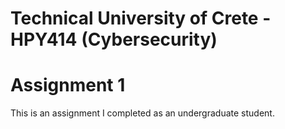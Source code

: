 # Technical University of Crete - HPY414 (Cybersecurity)
# Assignment 1

This is an assignment I completed as an undergraduate student.
